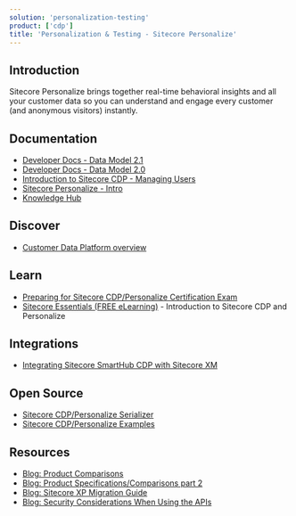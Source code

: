 ```yaml
---
solution: 'personalization-testing'
product: ['cdp']
title: 'Personalization & Testing - Sitecore Personalize'
---
```


## Introduction

Sitecore Personalize brings together real-time behavioral insights and all your customer data so you can understand and engage every customer (and anonymous visitors) instantly.

## Documentation

- [Developer Docs - Data Model 2.1](https://doc.sitecore.com/cdp/en/developers/sitecore-customer-data-platform--data-model-2-1/index-en.html)
- [Developer Docs - Data Model 2.0](https://doc.sitecore.com/cdp/en/developers/sitecore-customer-data-platform--data-model-2-0/index-en.html)
- [Introduction to Sitecore CDP - Managing Users](https://doc.sitecore.com/cdp/en/users/sitecore-customer-data-platform/introduction-to-sitecore-cdp.html)
- [Sitecore Personalize - Intro](https://doc.sitecore.com/cdp/en/users/sitecore-personalize/introduction-to-sitecore-personalize.html)
- [Knowledge Hub](https://sitecore.cdpknowledgehub.com/docs)

## Discover

- [Customer Data Platform overview](https://www.sitecore.com/products/customer-data-platform)

## Learn

- [Preparing for Sitecore CDP/Personalize Certification Exam](https://community.sitecore.com/community?id=community_blog&sys_id=b64c74421b7b8d50e55241dde54bcb84)
- [Sitecore Essentials (FREE eLearning)](https://learning.sitecore.com/pathway/sitecore-essentials) - Introduction to Sitecore CDP and Personalize

## Integrations

- [Integrating Sitecore SmartHub CDP with Sitecore XM](/learn/integrations/xm-smarthub-cdp)

## Open Source

- [Sitecore CDP/Personalize Serializer](https://github.com/dylanyoung-dev/sitecore-cdp-serializer)
- [Sitecore CDP/Personalize Examples](https://github.com/dylanyoung-dev/cdp-personalize-examples)

## Resources

- [Blog: Product Comparisons](https://community.sitecore.com/community?id=community_blog&sys_id=d8fdc45d1bb6811038a46421b24bcbb7)
- [Blog: Product Specifications/Comparisons part 2](https://community.sitecore.com/community?id=community_blog&sys_id=f0862b751bf6491038a46421b24bcb65)
- [Blog: Sitecore XP Migration Guide](https://community.sitecore.com/community?id=community_blog&sys_id=f1cc98af1b541590e55241dde54bcb0d)
- [Blog: Security Considerations When Using the APIs](https://community.sitecore.com/community?id=community_blog&sys_id=6d9601561b12d9d0b8954371b24bcb9b)
